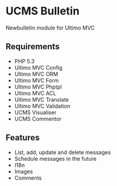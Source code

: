 # UCMS Bulletin
Newbulletin module for Ultimo MVC

## Requirements
* PHP 5.3
* Ultimo MVC Config
* Ultimo MVC ORM
* Ultimo MVC Form
* Ultimo MVC Phptpl
* Ultimo MVC ACL
* Ultimo MVC Translate
* Ultimo MVC Validation
* UCMS Visualiser
* UCMS Commentor

## Features
* List, add, update and delete messages
* Schedule messages in the future
* I18n
* Images
* Comments
